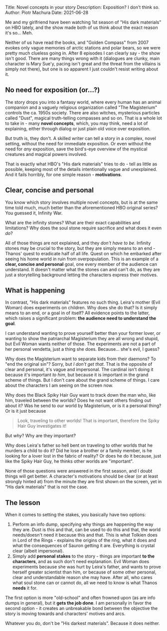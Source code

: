 Title:        Novel concepts in your story
Description:  Exposition? I don't think so.
Author:       Piotr Machura
Date:         2021-06-28

Me and my girlfriend have been watching 1st season of "His dark materials" on HBO lately, and the show made both of us
think about the exact reason it's so… Meh.

Neither of us have read the books, and "Golden Compass" from 2007 evokes only vague memories of arctic stations and
polar bears, so we were pretty much clueless going in. After 8 episodes I can clearly say - the show isn't good. There are many
things wrong with it (dialogues are clunky, main character is Mary Sue'y, pacing isn't great and the threat from the
villains is simply not there), but one is so apparent I just couldn't resist writing about it.

## No need for exposition (or…?)
The story drops you into a fantasy world, where every human has an animal companion and a vaguely religious organization
called "The Magisterium" controls the ca. 1950s society. There are also witches, mysterious particles called "Dust",
magical truth-telling compasses and so on. That is a whole lot to take in - many **novel concepts**, which, you may
think, need a lot of explaining, either through dialog or just plain old voice over exposition.

But truth is, they don't. A skilled writer can tell a story in a complex, novel setting, without the need for immediate
exposition. Or even without the need for *any* exposition, save the bird's-eye overview of the mystical creatures and
magical powers involved.

That is exactly what HBO's "His dark materials" tries to do - tell as little as possible, keeping most of the details
intentionally vague and unexplained. And it fails horribly, for one simple reason - **motivations**.

## Clear, concise and personal
You know which story involves multiple novel concepts, but is at the same time told much, much better than the
aforementioned HBO original series? You guessed it, Infinity War.

What are the infinity stones? What are their exact capabilities and limitations? Why does the soul stone require
sacrifice and what does it even *do*?

All of those things are not explained, and they *don't have to be*. Infinity stones may be crucial to the story, but they
are simply means to an end - Thanos' quest to eradicate half of all life. Quest on which he embarked after seeing his home
world in ruin from overpopulation. This is an example of a **clear, concise and personal** goal, one every member of the
audience can understand. It doesn't matter what the stones can and can't do, as they are just a storytelling background
letting the characters express their motives.

## What is happening
In contrast, "His dark materials" features no such thing. Leira's mother (Evil Woman) does
experiments on children. Why does she do that? Is it simply means to an end, or a goal in of itself? All evidence points
to the latter, which raises a significant problem: **the audience need to understand the goal**.

I can understand wanting to prove yourself better than your former lover, or wanting to show the patriarchal Magisterium
they are all wrong and stupid, but Evil Woman wants neither of those. The experiments are not a part of her personal
vendetta, just a thing she does. Because… she's evil, I guess?

Why does the Magisterium want to separate kids from their daemons? To "end the original sin"? Sorry, but *I don't get
that*. That is the opposite of clear and personal, it's vague and impersonal. The cardinal isn't doing it because it's
important *to him*, but because it is important in the grand scheme of things. But I don't care about the grand scheme
of things. I care about the characters I am seeing on the screen now.

Why does the Black Spiky Hair Guy want to track down the man who, like him, traveled between the worlds? Does he not
want others finding out about it? Was he send to our world by Magisterium, or is it a personal thing? Or is it just
because 

> Look, traveling to other worlds! That is important, therefore the Spiky Hair Guy investigates it!

But *why*? Why are they important?

Why does Leira's father so hell bent on traveling to other worlds that he murders a child to do it? Did he lose a
brother or a family member, is he looking for a lover lost in the fabric of reality? Or does he do it because, just
like the Spiky Hair Guy, he thinks other worlds are "important".

None of those questions were answered in the first season, and I doubt things will get better. A character's motivations
should be clear (or at least strongly hinted at) from the minute they are first shown on the screen, yet in "His dark
materials" that is not the case.

## The lesson
When it comes to setting the stakes, you basically have two options:

1. Perform an info dump, specifying why things are happening the way they are. Dust is this and that, can be used to do
   this and that, the world needs/doesn't need it because this and that.
   This is what Tolkien does in Lord of the Rings - explains the origins of the ring, what it does and what the
   consequences of Sauron getting it are. Everything is crystal clear (albeit impersonal).
2. Simply add **personal stakes** to the story - things are important **to the characters**, and as such don't need
   explanation. Evil Woman does experiments because she was hurt by Leira's father, and wants to prove herself greater
   scientist than him, or because of some other personal, clear and understandable reason she may have.  After all, who
   cares what soul stone can or cannot do, all we need to know is what Thanos **needs** it for.

The first option is more "old-school" and often frowned upon (as are info dumps in general), but it **gets the job
done**. I am personally in favor the second option - it creates an unbreakable bond between the objective the story is
moving towards and characters' motives and arcs.

Whatever you do, don't be "His darkest materials". Because it does neither.
